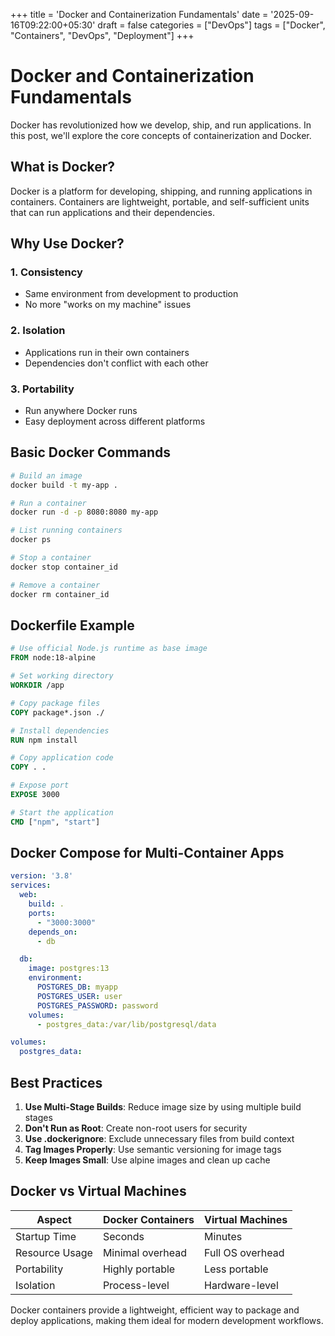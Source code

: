+++
title = 'Docker and Containerization Fundamentals'
date = '2025-09-16T09:22:00+05:30'
draft = false
categories = ["DevOps"]
tags = ["Docker", "Containers", "DevOps", "Deployment"]
+++

# Docker and Containerization Fundamentals

Docker has revolutionized how we develop, ship, and run applications. In this post, we'll explore the core concepts of containerization and Docker.

## What is Docker?

Docker is a platform for developing, shipping, and running applications in containers. Containers are lightweight, portable, and self-sufficient units that can run applications and their dependencies.

## Why Use Docker?

### 1. Consistency
- Same environment from development to production
- No more "works on my machine" issues

### 2. Isolation
- Applications run in their own containers
- Dependencies don't conflict with each other

### 3. Portability
- Run anywhere Docker runs
- Easy deployment across different platforms

## Basic Docker Commands

```bash
# Build an image
docker build -t my-app .

# Run a container
docker run -d -p 8080:8080 my-app

# List running containers
docker ps

# Stop a container
docker stop container_id

# Remove a container
docker rm container_id
```

## Dockerfile Example

```dockerfile
# Use official Node.js runtime as base image
FROM node:18-alpine

# Set working directory
WORKDIR /app

# Copy package files
COPY package*.json ./

# Install dependencies
RUN npm install

# Copy application code
COPY . .

# Expose port
EXPOSE 3000

# Start the application
CMD ["npm", "start"]
```

## Docker Compose for Multi-Container Apps

```yaml
version: '3.8'
services:
  web:
    build: .
    ports:
      - "3000:3000"
    depends_on:
      - db

  db:
    image: postgres:13
    environment:
      POSTGRES_DB: myapp
      POSTGRES_USER: user
      POSTGRES_PASSWORD: password
    volumes:
      - postgres_data:/var/lib/postgresql/data

volumes:
  postgres_data:
```

## Best Practices

1. **Use Multi-Stage Builds**: Reduce image size by using multiple build stages
2. **Don't Run as Root**: Create non-root users for security
3. **Use .dockerignore**: Exclude unnecessary files from build context
4. **Tag Images Properly**: Use semantic versioning for image tags
5. **Keep Images Small**: Use alpine images and clean up cache

## Docker vs Virtual Machines

| Aspect | Docker Containers | Virtual Machines |
|--------|------------------|------------------|
| Startup Time | Seconds | Minutes |
| Resource Usage | Minimal overhead | Full OS overhead |
| Portability | Highly portable | Less portable |
| Isolation | Process-level | Hardware-level |

Docker containers provide a lightweight, efficient way to package and deploy applications, making them ideal for modern development workflows.